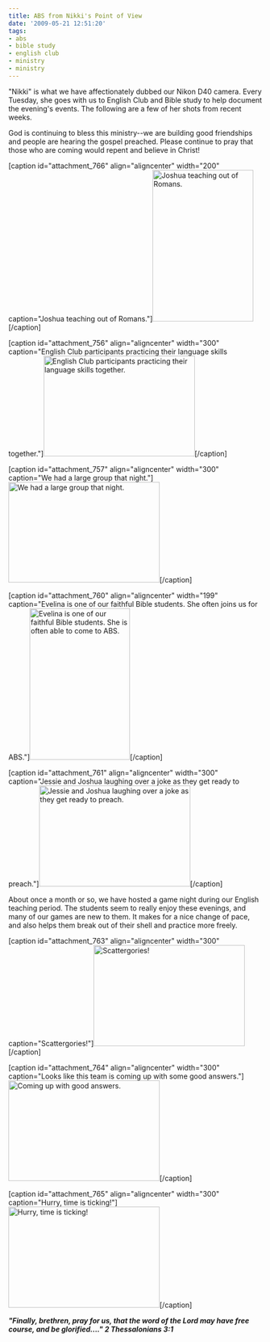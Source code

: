 ```yaml
---
title: ABS from Nikki's Point of View
date: '2009-05-21 12:51:20'
tags:
- abs
- bible study
- english club
- ministry
- ministry
---
```


"Nikki" is what we have affectionately dubbed our Nikon D40 camera. Every Tuesday, she goes with us to English Club and Bible study to help document the evening's events. The following are a few of her shots from recent weeks.

God is continuing to bless this ministry--we are building good friendships and people are hearing the gospel preached. Please continue to pray that those who are coming would repent and believe in Christ!

[caption id="attachment_766" align="aligncenter" width="200" caption="Joshua teaching out of Romans."]<a href="https://s3.amazonaws.com/content.ofreport.com/2009/05/dsc_6388.jpg"><img class="size-medium wp-image-766" title="dsc_6388" src="https://s3.amazonaws.com/content.ofreport.com/2009/05/dsc_6388-200x300.jpg" alt="Joshua teaching out of Romans." width="200" height="300" /></a>[/caption]

<!--more-->

[caption id="attachment_756" align="aligncenter" width="300" caption="English Club participants practicing their language skills together."]<a href="https://s3.amazonaws.com/content.ofreport.com/2009/05/dsc_6326.jpg"><img class="size-medium wp-image-756" title="dsc_6326" src="https://s3.amazonaws.com/content.ofreport.com/2009/05/dsc_6326-300x199.jpg" alt="English Club participants practicing their language skills together." width="300" height="199" /></a>[/caption]

[caption id="attachment_757" align="aligncenter" width="300" caption="We had a large group that night."]<a href="https://s3.amazonaws.com/content.ofreport.com/2009/05/dsc_6325.jpg"><img class="size-medium wp-image-757" title="dsc_6325" src="https://s3.amazonaws.com/content.ofreport.com/2009/05/dsc_6325-300x199.jpg" alt="We had a large group that night." width="300" height="199" /></a>[/caption]

[caption id="attachment_760" align="aligncenter" width="199" caption="Evelina is one of our faithful Bible students. She often joins us for ABS."]<a href="https://s3.amazonaws.com/content.ofreport.com/2009/05/dsc_6328.jpg"><img class="size-medium wp-image-760" title="dsc_6328" src="https://s3.amazonaws.com/content.ofreport.com/2009/05/dsc_6328-199x300.jpg" alt="Evelina is one of our faithful Bible students. She is often able to come to ABS." width="199" height="300" /></a>[/caption]

[caption id="attachment_761" align="aligncenter" width="300" caption="Jessie and Joshua laughing over a joke as they get ready to preach."]<a href="https://s3.amazonaws.com/content.ofreport.com/2009/05/dsc_6330.jpg"><img class="size-medium wp-image-761" title="dsc_6330" src="https://s3.amazonaws.com/content.ofreport.com/2009/05/dsc_6330-300x200.jpg" alt="Jessie and Joshua laughing over a joke as they get ready to preach." width="300" height="200" /></a>[/caption]

About once a month or so, we have hosted a game night during our English teaching period. The students seem to really enjoy these evenings, and many of our games are new to them. It makes for a nice change of pace, and also helps them break out of their shell and practice more freely.

[caption id="attachment_763" align="aligncenter" width="300" caption="Scattergories!"]<a href="https://s3.amazonaws.com/content.ofreport.com/2009/05/dsc_5159.jpg"><img class="size-medium wp-image-763" title="dsc_5159" src="https://s3.amazonaws.com/content.ofreport.com/2009/05/dsc_5159-300x200.jpg" alt="Scattergories!" width="300" height="200" /></a>[/caption]

[caption id="attachment_764" align="aligncenter" width="300" caption="Looks like this team is coming up with some good answers."]<a href="https://s3.amazonaws.com/content.ofreport.com/2009/05/dsc_5162.jpg"><img class="size-medium wp-image-764" title="dsc_5162" src="https://s3.amazonaws.com/content.ofreport.com/2009/05/dsc_5162-300x199.jpg" alt="Coming up with good answers." width="300" height="199" /></a>[/caption]

[caption id="attachment_765" align="aligncenter" width="300" caption="Hurry, time is ticking!"]<a href="https://s3.amazonaws.com/content.ofreport.com/2009/05/dsc_5163.jpg"><img class="size-medium wp-image-765" title="dsc_5163" src="https://s3.amazonaws.com/content.ofreport.com/2009/05/dsc_5163-300x200.jpg" alt="Hurry, time is ticking!" width="300" height="200" /></a>[/caption]

*<strong>"Finally, brethren, pray for us, that the word of the Lord may have free course, and be glorified...." 2 Thessalonians 3:1</strong>*
